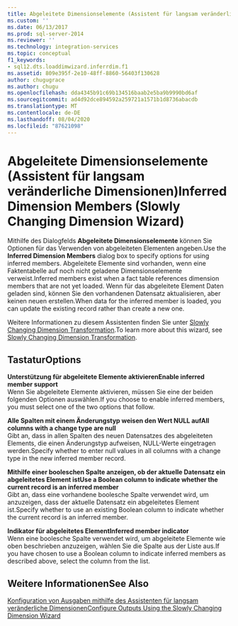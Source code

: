 ```yaml
---
title: Abgeleitete Dimensionselemente (Assistent für langsam veränderliche Dimensionen) | Microsoft-Dokumente
ms.custom: ''
ms.date: 06/13/2017
ms.prod: sql-server-2014
ms.reviewer: ''
ms.technology: integration-services
ms.topic: conceptual
f1_keywords:
- sql12.dts.loaddimwizard.inferrdim.f1
ms.assetid: 809e395f-2e10-48ff-8860-56403f130628
author: chugugrace
ms.author: chugu
ms.openlocfilehash: dda4345b91c69b134516baab2e5ba9b9990bd6af
ms.sourcegitcommit: ad4d92dce894592a259721a1571b1d8736abacdb
ms.translationtype: MT
ms.contentlocale: de-DE
ms.lasthandoff: 08/04/2020
ms.locfileid: "87621098"
---
```

# <a name="inferred-dimension-members-slowly-changing-dimension-wizard"></a><span data-ttu-id="a4843-102">Abgeleitete Dimensionselemente (Assistent für langsam veränderliche Dimensionen)</span><span class="sxs-lookup"><span data-stu-id="a4843-102">Inferred Dimension Members (Slowly Changing Dimension Wizard)</span></span>
  <span data-ttu-id="a4843-103">Mithilfe des Dialogfelds **Abgeleitete Dimensionselemente** können Sie Optionen für das Verwenden von abgeleiteten Elementen angeben.</span><span class="sxs-lookup"><span data-stu-id="a4843-103">Use the **Inferred Dimension Members** dialog box to specify options for using inferred members.</span></span> <span data-ttu-id="a4843-104">Abgeleitete Elemente sind vorhanden, wenn eine Faktentabelle auf noch nicht geladene Dimensionselemente verweist.</span><span class="sxs-lookup"><span data-stu-id="a4843-104">Inferred members exist when a fact table references dimension members that are not yet loaded.</span></span> <span data-ttu-id="a4843-105">Wenn für das abgeleitete Element Daten geladen sind, können Sie den vorhandenen Datensatz aktualisieren, aber keinen neuen erstellen.</span><span class="sxs-lookup"><span data-stu-id="a4843-105">When data for the inferred member is loaded, you can update the existing record rather than create a new one.</span></span>  
  
 <span data-ttu-id="a4843-106">Weitere Informationen zu diesem Assistenten finden Sie unter [Slowly Changing Dimension Transformation](slowly-changing-dimension-transformation.md).</span><span class="sxs-lookup"><span data-stu-id="a4843-106">To learn more about this wizard, see [Slowly Changing Dimension Transformation](slowly-changing-dimension-transformation.md).</span></span>  
  
## <a name="options"></a><span data-ttu-id="a4843-107">Tastatur</span><span class="sxs-lookup"><span data-stu-id="a4843-107">Options</span></span>  
 <span data-ttu-id="a4843-108">**Unterstützung für abgeleitete Elemente aktivieren**</span><span class="sxs-lookup"><span data-stu-id="a4843-108">**Enable inferred member support**</span></span>  
 <span data-ttu-id="a4843-109">Wenn Sie abgeleitete Elemente aktivieren, müssen Sie eine der beiden folgenden Optionen auswählen.</span><span class="sxs-lookup"><span data-stu-id="a4843-109">If you choose to enable inferred members, you must select one of the two options that follow.</span></span>  
  
 <span data-ttu-id="a4843-110">**Alle Spalten mit einem Änderungstyp weisen den Wert NULL auf**</span><span class="sxs-lookup"><span data-stu-id="a4843-110">**All columns with a change type are null**</span></span>  
 <span data-ttu-id="a4843-111">Gibt an, dass in allen Spalten des neuen Datensatzes des abgeleiteten Elements, die einen Änderungstyp aufweisen, NULL-Werte eingetragen werden.</span><span class="sxs-lookup"><span data-stu-id="a4843-111">Specify whether to enter null values in all columns with a change type in the new inferred member record.</span></span>  
  
 <span data-ttu-id="a4843-112">**Mithilfe einer booleschen Spalte anzeigen, ob der aktuelle Datensatz ein abgeleitetes Element ist**</span><span class="sxs-lookup"><span data-stu-id="a4843-112">**Use a Boolean column to indicate whether the current record is an inferred member**</span></span>  
 <span data-ttu-id="a4843-113">Gibt an, dass eine vorhandene boolesche Spalte verwendet wird, um anzuzeigen, dass der aktuelle Datensatz ein abgeleitetes Element ist.</span><span class="sxs-lookup"><span data-stu-id="a4843-113">Specify whether to use an existing Boolean column to indicate whether the current record is an inferred member.</span></span>  
  
 <span data-ttu-id="a4843-114">**Indikator für abgeleitetes Element**</span><span class="sxs-lookup"><span data-stu-id="a4843-114">**Inferred member indicator**</span></span>  
 <span data-ttu-id="a4843-115">Wenn eine boolesche Spalte verwendet wird, um abgeleitete Elemente wie oben beschrieben anzuzeigen, wählen Sie die Spalte aus der Liste aus.</span><span class="sxs-lookup"><span data-stu-id="a4843-115">If you have chosen to use a Boolean column to indicate inferred members as described above, select the column from the list.</span></span>  
  
## <a name="see-also"></a><span data-ttu-id="a4843-116">Weitere Informationen</span><span class="sxs-lookup"><span data-stu-id="a4843-116">See Also</span></span>  
 [<span data-ttu-id="a4843-117">Konfiguration von Ausgaben mithilfe des Assistenten für langsam veränderliche Dimensionen</span><span class="sxs-lookup"><span data-stu-id="a4843-117">Configure Outputs Using the Slowly Changing Dimension Wizard</span></span>](configure-outputs-using-the-slowly-changing-dimension-wizard.md)  
  
  
